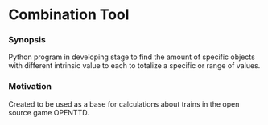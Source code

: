 # Combination Tool

### Synopsis

Python program in developing stage to find the amount of specific objects with different intrinsic value to each to totalize a specific or range of values.

### Motivation

Created to be used as a base for calculations about trains in the open source game OPENTTD.

